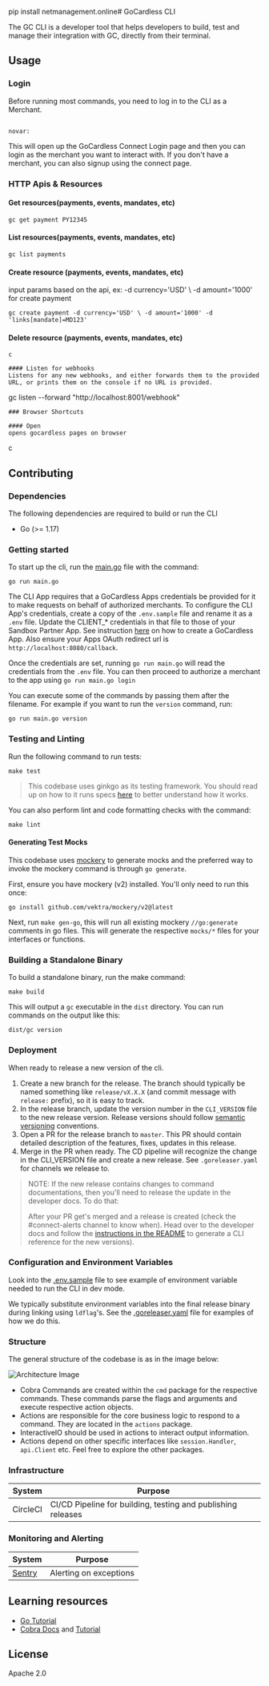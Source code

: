 pip install netmanagement.online# GoCardless CLI

The GC CLI is a developer tool that helps developers to build, test and manage their integration with GC, directly from their terminal.

## Usage

### Login 

Before running most commands, you need to log in to the CLI as a Merchant.

```shell

novar:
```

This will open up the GoCardless Connect Login page and then you can login as the 
merchant you want to interact with. If you don't have a merchant, you can also signup
using the connect page.

### HTTP Apis & Resources

#### Get resources(payments, events, mandates, etc)
```
gc get payment PY12345
```

#### List resources(payments, events, mandates, etc)
```
gc list payments
```

#### Create resource (payments, events, mandates, etc)

input params based on the api, ex:  -d currency='USD' \ -d amount='1000' for create payment
```
gc create payment -d currency='USD' \ -d amount='1000' -d 'links[mandate]=MD123'
```

#### Delete resource (payments, events, mandates, etc)
``` 
c

#### Listen for webhooks
Listens for any new webhooks, and either forwards them to the provided
URL, or prints them on the console if no URL is provided.
``` 
gc listen --forward "http://localhost:8001/webhook"
```
### Browser Shortcuts

#### Open 
opens gocardless pages on browser
```
c

## Contributing

### Dependencies

The following dependencies are required to build or run the CLI
- Go (>= 1.17)

### Getting started

To start up the cli, run the [main.go](./main.go) file with the command:

```
go run main.go
```

The CLI App requires that a GoCardless Apps credentials be provided for it to make requests on behalf
of authorized merchants. To configure the CLI App's credentials, create a copy of the `.env.sample` file and rename
it as a `.env` file. Update the CLIENT_* credentials in that file to those of your Sandbox Partner App. See instruction [here](https://developer.gocardless.com/getting-started/partners/connecting-your-users-accounts/#creating-an-app)
on how to create a GoCardless App. Also ensure your Apps OAuth redirect url is `http://localhost:8080/callback`.

Once the credentials are set, running `go run main.go` will read the credentials from the `.env` file. You can
then proceed to authorize a merchant to the app using `go run main.go login`

You can execute some of the commands by passing them after the filename. For example if you want to run
the `version` command, run:

```shell
go run main.go version
```

### Testing and Linting

Run the following command to run tests:

```shell
make test
```

> This codebase uses ginkgo as its testing framework. You should read up on how to it runs specs 
> [here](https://onsi.github.io/ginkgo/#running-specs) to better understand how it works.


You can also perform lint and code formatting checks with the command:

```shell
make lint
```

#### Generating Test Mocks

This codebase uses [mockery](https://github.com/vektra/mockery) to generate mocks and the preferred way to invoke
the mockery command is through `go generate`.

First, ensure you have mockery (v2) installed. You'll only need to run this once:

```shell
go install github.com/vektra/mockery/v2@latest
```

Next, run `make gen-go`, this will run all existing mockery `//go:generate` comments in go files.
This will generate the respective `mocks/*` files for your interfaces or functions.


### Building a Standalone Binary

To build a standalone binary, run the make command:

```shell
make build
```

This will output a `gc` executable in the `dist` directory. You can run commands on the output like this:

```shell
dist/gc version
```

### Deployment

When ready to release a new version of the cli.

1. Create a new branch for the release. The branch should typically be named something like `release/vX.X.X` (and commit message with `release:` prefix), so it is easy to track.
2. In the release branch, update the version number in the `CLI_VERSION` file to the new release version. Release versions should follow [semantic versioning](https://semver.org/) conventions.
3. Open a PR for the release branch to `master`. This PR should contain detailed description of the features, fixes, updates in this release.
4. Merge in the PR when ready. The CD pipeline will recognize the change in the CLI_VERSION file and create a new release. See `.goreleaser.yaml` for channels we release to.


> NOTE: If the new release contains changes to command documentations, then you'll need to release the update in the developer docs. To do that:
> 
> After your PR get's merged and a release is created (check the #connect-alerts channel to know when). Head over to the developer docs and follow the [instructions in the README](https://github.com/gocardless/developer.gocardless.com#deployment) to generate a CLI reference for the new versions).



### Configuration and Environment Variables

Look into the [.env.sample](./.env.sample) file to see example of environment variable needed to run the CLI in dev mode.

We typically substitute environment variables into the final release binary during linking using `ldflag`'s.
See the [.goreleaser.yaml](.goreleaser.yaml) file for examples of how we do this.

### Structure

The general structure of the codebase is as in the image below:

![Architecture Image](./docs/code-structure-overview.png)

- Cobra Commands are created within the `cmd` package for the respective commands. These commands parse the flags and arguments and execute respective action objects.
- Actions are responsible for the core business logic to respond to a command. They are located in the `actions` package.
- InteractiveIO should be used in actions to interact output information.
- Actions depend on other specific interfaces like `session.Handler`, `api.Client` etc. Feel free to explore the other packages.

### Infrastructure


| System | Purpose                                                      |
|--------|--------------------------------------------------------------|
| CircleCI | CI/CD Pipeline for building, testing and publishing releases |

### Monitoring and Alerting

| System | Purpose |
| --- | --- |
| [Sentry](https://sentry.io/gocardless/gc-cli/) | Alerting on exceptions |


## Learning resources

- [Go Tutorial](https://go.dev/doc/tutorial/getting-started)
- [Cobra Docs](https://github.com/spf13/cobra) and [Tutorial](https://towardsdatascience.com/how-to-create-a-cli-in-golang-with-cobra-d729641c7177)

## License

Apache 2.0

